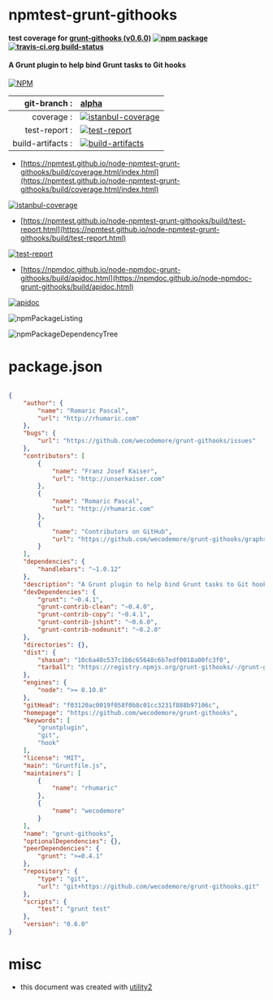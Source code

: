 # npmtest-grunt-githooks

#### test coverage for  [grunt-githooks (v0.6.0)](https://github.com/wecodemore/grunt-githooks)  [![npm package](https://img.shields.io/npm/v/npmtest-grunt-githooks.svg?style=flat-square)](https://www.npmjs.org/package/npmtest-grunt-githooks) [![travis-ci.org build-status](https://api.travis-ci.org/npmtest/node-npmtest-grunt-githooks.svg)](https://travis-ci.org/npmtest/node-npmtest-grunt-githooks)

#### A Grunt plugin to help bind Grunt tasks to Git hooks

[![NPM](https://nodei.co/npm/grunt-githooks.png?downloads=true&downloadRank=true&stars=true)](https://www.npmjs.com/package/grunt-githooks)

| git-branch : | [alpha](https://github.com/npmtest/node-npmtest-grunt-githooks/tree/alpha)|
|--:|:--|
| coverage : | [![istanbul-coverage](https://npmtest.github.io/node-npmtest-grunt-githooks/build/coverage.badge.svg)](https://npmtest.github.io/node-npmtest-grunt-githooks/build/coverage.html/index.html)|
| test-report : | [![test-report](https://npmtest.github.io/node-npmtest-grunt-githooks/build/test-report.badge.svg)](https://npmtest.github.io/node-npmtest-grunt-githooks/build/test-report.html)|
| build-artifacts : | [![build-artifacts](https://npmtest.github.io/node-npmtest-grunt-githooks/glyphicons_144_folder_open.png)](https://github.com/npmtest/node-npmtest-grunt-githooks/tree/gh-pages/build)|

- [https://npmtest.github.io/node-npmtest-grunt-githooks/build/coverage.html/index.html](https://npmtest.github.io/node-npmtest-grunt-githooks/build/coverage.html/index.html)

[![istanbul-coverage](https://npmtest.github.io/node-npmtest-grunt-githooks/build/screenCapture.buildCi.browser.%252Ftmp%252Fbuild%252Fcoverage.lib.html.png)](https://npmtest.github.io/node-npmtest-grunt-githooks/build/coverage.html/index.html)

- [https://npmtest.github.io/node-npmtest-grunt-githooks/build/test-report.html](https://npmtest.github.io/node-npmtest-grunt-githooks/build/test-report.html)

[![test-report](https://npmtest.github.io/node-npmtest-grunt-githooks/build/screenCapture.buildCi.browser.%252Ftmp%252Fbuild%252Ftest-report.html.png)](https://npmtest.github.io/node-npmtest-grunt-githooks/build/test-report.html)

- [https://npmdoc.github.io/node-npmdoc-grunt-githooks/build/apidoc.html](https://npmdoc.github.io/node-npmdoc-grunt-githooks/build/apidoc.html)

[![apidoc](https://npmdoc.github.io/node-npmdoc-grunt-githooks/build/screenCapture.buildCi.browser.%252Ftmp%252Fbuild%252Fapidoc.html.png)](https://npmdoc.github.io/node-npmdoc-grunt-githooks/build/apidoc.html)

![npmPackageListing](https://npmtest.github.io/node-npmtest-grunt-githooks/build/screenCapture.npmPackageListing.svg)

![npmPackageDependencyTree](https://npmtest.github.io/node-npmtest-grunt-githooks/build/screenCapture.npmPackageDependencyTree.svg)



# package.json

```json

{
    "author": {
        "name": "Romaric Pascal",
        "url": "http://rhumaric.com"
    },
    "bugs": {
        "url": "https://github.com/wecodemore/grunt-githooks/issues"
    },
    "contributors": [
        {
            "name": "Franz Josef Kaiser",
            "url": "http://unserkaiser.com"
        },
        {
            "name": "Romaric Pascal",
            "url": "http://rhumaric.com"
        },
        {
            "name": "Contributors on GitHub",
            "url": "https://github.com/wecodemore/grunt-githooks/graphs/contributors"
        }
    ],
    "dependencies": {
        "handlebars": "~1.0.12"
    },
    "description": "A Grunt plugin to help bind Grunt tasks to Git hooks",
    "devDependencies": {
        "grunt": "~0.4.1",
        "grunt-contrib-clean": "~0.4.0",
        "grunt-contrib-copy": "~0.4.1",
        "grunt-contrib-jshint": "~0.6.0",
        "grunt-contrib-nodeunit": "~0.2.0"
    },
    "directories": {},
    "dist": {
        "shasum": "10c6a40c537c1b6c65648c6b7edf0018a00fc3f0",
        "tarball": "https://registry.npmjs.org/grunt-githooks/-/grunt-githooks-0.6.0.tgz"
    },
    "engines": {
        "node": ">= 0.10.0"
    },
    "gitHead": "f03120ac0019f058f0b8c01cc3231f888b97106c",
    "homepage": "https://github.com/wecodemore/grunt-githooks",
    "keywords": [
        "gruntplugin",
        "git",
        "hook"
    ],
    "license": "MIT",
    "main": "Gruntfile.js",
    "maintainers": [
        {
            "name": "rhumaric"
        },
        {
            "name": "wecodemore"
        }
    ],
    "name": "grunt-githooks",
    "optionalDependencies": {},
    "peerDependencies": {
        "grunt": ">=0.4.1"
    },
    "repository": {
        "type": "git",
        "url": "git+https://github.com/wecodemore/grunt-githooks.git"
    },
    "scripts": {
        "test": "grunt test"
    },
    "version": "0.6.0"
}
```



# misc
- this document was created with [utility2](https://github.com/kaizhu256/node-utility2)
